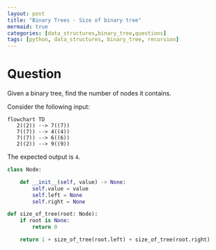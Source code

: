 ```yaml
---
layout: post
title: "Binary Trees - Size of binary tree"
mermaid: true
categories: [data_structures,binary_tree,questions]
tags: [python, data_structures, binary_tree, recursion]
---
```


# Question

Given a binary tree, find the number of nodes it contains.

Consider the following input:

```mermaid
flowchart TD
   2((2)) --> 7((7))
   7((7)) --> 4((4))
   7((7)) --> 6((6)) 
   2((2)) --> 9((9))
```

The expected output is `4`.


```python
class Node:

    def __init__(self, value) -> None:
        self.value = value 
        self.left = None
        self.right = None 

def size_of_tree(root: Node):
    if root is None:
        return 0

    return 1 + size_of_tree(root.left) + size_of_tree(root.right)
```